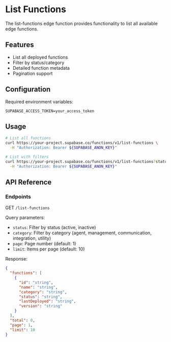 # List Functions

The list-functions edge function provides functionality to list all available edge functions.

## Features

- List all deployed functions
- Filter by status/category
- Detailed function metadata
- Pagination support

## Configuration

Required environment variables:
```
SUPABASE_ACCESS_TOKEN=your_access_token
```

## Usage

```bash
# List all functions
curl https://your-project.supabase.co/functions/v1/list-functions \
  -H "Authorization: Bearer ${SUPABASE_ANON_KEY}"

# List with filters
curl https://your-project.supabase.co/functions/v1/list-functions?status=active \
  -H "Authorization: Bearer ${SUPABASE_ANON_KEY}"
```

## API Reference

### Endpoints

GET `/list-functions`

Query parameters:
- `status`: Filter by status (active, inactive)
- `category`: Filter by category (agent, management, communication, integration, utility)
- `page`: Page number (default: 1)
- `limit`: Items per page (default: 10)

Response:
```json
{
  "functions": [
    {
      "id": "string",
      "name": "string",
      "category": "string",
      "status": "string",
      "lastDeployed": "string",
      "version": "string"
    }
  ],
  "total": 0,
  "page": 1,
  "limit": 10
}